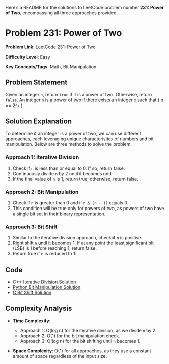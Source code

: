 Here’s a README for the solutions to LeetCode problem number **231: Power of Two**, encompassing all three approaches provided.

# Problem 231: Power of Two

**Problem Link**: [LeetCode 231: Power of Two](https://leetcode.com/problems/power-of-two/)

**Difficulty Level**: Easy

**Key Concepts/Tags**: Math, Bit Manipulation

## Problem Statement

Given an integer `n`, return `true` if it is a power of two. Otherwise, return `false`. An integer `n` is a power of two if there exists an integer `x` such that \( n == 2^x \).

## Solution Explanation

To determine if an integer is a power of two, we can use different approaches, each leveraging unique characteristics of numbers and bit manipulation. Below are three methods to solve the problem.

### Approach 1: Iterative Division
1. Check if `n` is less than or equal to 0. If so, return false.
2. Continuously divide `n` by 2 until it becomes odd.
3. If the final value of `n` is 1, return true; otherwise, return false.

### Approach 2: Bit Manipulation
1. Check if `n` is greater than 0 and if `n & (n - 1)` equals 0.
2. This condition will be true only for powers of two, as powers of two have a single bit set in their binary representation.

### Approach 3: Bit Shift
1. Similar to the iterative division approach, check if `n` is positive.
2. Right shift `n` until it becomes 1. If at any point the least significant bit (LSB) is 1 before reaching 1, return false.
3. Return true if `n` is reduced to 1.

## Code
- [C++ Iterative Division Solution](./solution_1.cpp)
- [Python Bit Manipulation Solution](./solution_2.py)
- [C Bit Shift Solution](./solution_3.c)

## Complexity Analysis

- **Time Complexity**:
  - Approach 1: O(log n) for the iterative division, as we divide `n` by 2.
  - Approach 2: O(1) for the bit manipulation check.
  - Approach 3: O(log n) for the bit shifting until `n` becomes 1.

- **Space Complexity**: O(1) for all approaches, as they use a constant amount of space regardless of the input size.